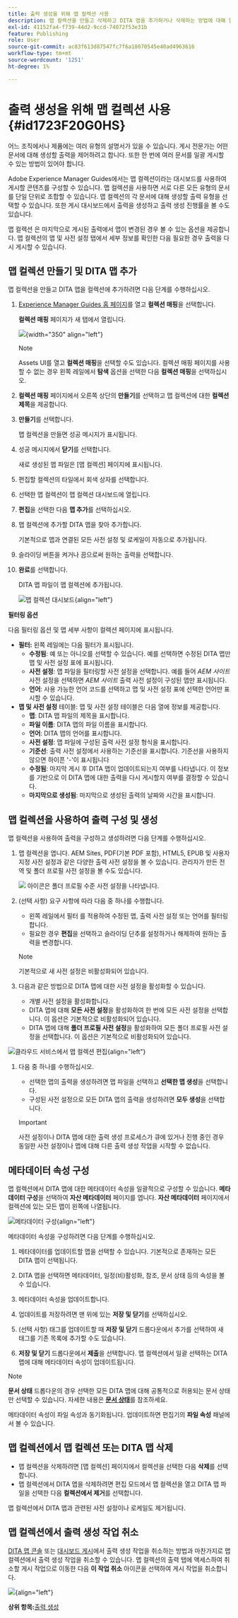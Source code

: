 ```yaml
---
title: 출력 생성을 위해 맵 컬렉션 사용
description: 맵 컬렉션을 만들고 삭제하고 DITA 맵을 추가하거나 삭제하는 방법에 대해 알아봅니다. AEM Guides의 맵 컬렉션에서 출력 생성 작업을 구성, 생성 및 취소합니다.
exl-id: 41152fa4-f739-44d2-9ccd-74072f53e31b
feature: Publishing
role: User
source-git-commit: ac83f613d87547fc7f6a18070545e40ad4963616
workflow-type: tm+mt
source-wordcount: '1251'
ht-degree: 1%

---
```


# 출력 생성을 위해 맵 컬렉션 사용 {#id1723F20G0HS}

어느 조직에서나 제품에는 여러 유형의 설명서가 있을 수 있습니다. 게시 전문가는 어떤 문서에 대해 생성할 출력을 제어하려고 합니다. 또한 한 번에 여러 문서를 일괄 게시할 수 있는 방법이 있어야 합니다.

Adobe Experience Manager Guides에서는 맵 컬렉션이라는 대시보드를 사용하여 게시할 콘텐츠를 구성할 수 있습니다. 맵 컬렉션을 사용하면 서로 다른 모든 유형의 문서를 단일 단위로 조합할 수 있습니다. 맵 컬렉션의 각 문서에 대해 생성할 출력 유형을 선택할 수 있습니다. 또한 게시 대시보드에서 출력을 생성하고 출력 생성 진행률을 볼 수도 있습니다.

맵 컬렉션 은 마지막으로 게시된 출력에서 맵이 변경된 경우 볼 수 있는 옵션을 제공합니다. 맵 컬렉션의 맵 및 사전 설정 탭에서 세부 정보를 확인한 다음 필요한 경우 출력을 다시 게시할 수 있습니다.

## 맵 컬렉션 만들기 및 DITA 맵 추가

맵 컬렉션을 만들고 DITA 맵을 컬렉션에 추가하려면 다음 단계를 수행하십시오.

1. [Experience Manager Guides 홈 페이지](./intro-home-page.md#map-collections)를 열고 **컬렉션 매핑**&#x200B;을 선택합니다.

   **컬렉션 매핑** 페이지가 새 탭에서 열립니다.

   ![](images/map-collections-page.png){width="350" align="left"}

   >[!NOTE]
   >
   > Assets UI를 열고 **컬렉션 매핑**&#x200B;을 선택할 수도 있습니다. 컬렉션 매핑 페이지를 사용할 수 없는 경우 왼쪽 레일에서 **탐색** 옵션을 선택한 다음 **컬렉션 매핑**&#x200B;을 선택하십시오.

1. **컬렉션 매핑** 페이지에서 오른쪽 상단의 **만들기**&#x200B;를 선택하고 맵 컬렉션에 대한 **컬렉션 제목**&#x200B;을 제공합니다.
1. **만들기**&#x200B;를 선택합니다.

   맵 컬렉션을 만들면 성공 메시지가 표시됩니다.

1. 성공 메시지에서 **닫기**&#x200B;를 선택합니다.

   새로 생성된 맵 파일은 [맵 컬렉션] 페이지에 표시됩니다.

1. 편집할 컬렉션의 타일에서 회색 상자를 선택합니다.
1. 선택한 맵 컬렉션이 맵 컬렉션 대시보드에 열립니다.
1. **편집**&#x200B;을 선택한 다음 **맵 추가**&#x200B;를 선택하십시오.
1. 맵 컬렉션에 추가할 DITA 맵을 찾아 추가합니다.

   기본적으로 맵과 연결된 모든 사전 설정 및 로케일이 자동으로 추가됩니다.

1. 슬라이딩 버튼을 켜거나 끔으로써 원하는 출력을 선택합니다.
1. **완료**&#x200B;를 선택합니다.

   DITA 맵 파일이 맵 컬렉션에 추가됩니다.

   ![맵 컬렉션 대시보드](./images/map-collection-dashboard.png){align="left"}

**필터링 옵션**

다음 필터링 옵션 및 맵 세부 사항이 컬렉션 페이지에 표시됩니다.

- **필터:** 왼쪽 레일에는 다음 필터가 표시됩니다.
   - **수정됨**: 예 또는 아니오를 선택할 수 있습니다. 예를 선택하면 수정된 DITA 맵만 맵 및 사전 설정 표에 표시됩니다.
   - **사전 설정**: 맵 파일을 필터링할 사전 설정을 선택합니다. 예를 들어 *AEM 사이트* 사전 설정을 선택하면 *AEM 사이트* 출력 사전 설정이 구성된 맵만 표시됩니다.
   - **언어**: 사용 가능한 언어 코드를 선택하고 맵 및 사전 설정 표에 선택한 언어만 표시할 수 있습니다.
- **맵 및 사전 설정** 테이블: 맵 및 사전 설정 테이블은 다음 열에 정보를 제공합니다.
   - **맵**: DITA 맵 파일의 제목을 표시합니다.
   - **파일 이름**: DITA 맵의 파일 이름을 표시합니다.
   - **언어**: DITA 맵의 언어를 표시합니다.
   - **사전 설정**: 맵 파일에 구성된 출력 사전 설정 형식을 표시합니다.
   - **기준선**: 출력 사전 설정에서 사용하는 기준선을 표시합니다.  기준선을 사용하지 않으면 하이픈 &#39;-&#39;이 표시됩니다
   - **수정됨**: 마지막 게시 후 DITA 맵이 업데이트되는지 여부를 나타냅니다. 이 정보를 기반으로 이 DITA 맵에 대한 출력을 다시 게시할지 여부를 결정할 수 있습니다.
   - **마지막으로 생성됨**: 마지막으로 생성된 출력의 날짜와 시간을 표시합니다.

## 맵 컬렉션을 사용하여 출력 구성 및 생성

맵 컬렉션을 사용하여 출력을 구성하고 생성하려면 다음 단계를 수행하십시오.

1. 맵 컬렉션을 엽니다. AEM Sites, PDF(기본 PDF 포함), HTML5, EPUB 및 사용자 지정 사전 설정과 같은 다양한 출력 사전 설정을 볼 수 있습니다. 관리자가 만든 전역 및 폴더 프로필 사전 설정을 볼 수도 있습니다.

   ![](images/global-preset-icon.svg) 아이콘은 폴더 프로필 수준 사전 설정을 나타냅니다.
1. \(선택 사항\) 요구 사항에 따라 다음 중 하나를 수행합니다.
   - 왼쪽 레일에서 필터 를 적용하여 수정된 맵, 출력 사전 설정 또는 언어를 필터링합니다.
   - 필요한 경우 **편집**&#x200B;을 선택하고 슬라이딩 단추를 설정하거나 해제하여 원하는 출력을 변경합니다.


   >[!NOTE]
   >  
   > 기본적으로 새 사전 설정은 비활성화되어 있습니다.

1. 다음과 같은 방법으로 DITA 맵에 대한 사전 설정을 활성화할 수 있습니다.

   - 개별 사전 설정을 활성화합니다.
   - DITA 맵에 대해 **모든 사전 설정**&#x200B;을 활성화하여 한 번에 모든 사전 설정을 선택합니다. 이 옵션은 기본적으로 비활성화되어 있습니다.
   - DITA 맵에 대해 **폴더 프로필 사전 설정**&#x200B;을 활성화하여 모든 폴더 프로필 사전 설정을 선택합니다. 이 옵션은 기본적으로 비활성화되어 있습니다.

![클라우드 서비스에서 맵 컬렉션 편집](images/edit-map-collection-cs.png){align="left"}



1. 다음 중 하나를 수행하십시오.

   - 선택한 맵의 출력을 생성하려면 맵 파일을 선택하고 **선택한 맵 생성**&#x200B;을 선택합니다.
   - 구성된 사전 설정으로 모든 DITA 맵의 출력을 생성하려면 **모두 생성**&#x200B;을 선택합니다.

   >[!IMPORTANT]
   >
   > 사전 설정이나 DITA 맵에 대한 출력 생성 프로세스가 큐에 있거나 진행 중인 경우 동일한 사전 설정이나 맵에 대해 다른 출력 생성 작업을 시작할 수 없습니다.

## 메타데이터 속성 구성

맵 컬렉션에서 DITA 맵에 대한 메타데이터 속성을 일괄적으로 구성할 수 있습니다. **메타데이터 구성**&#x200B;을 선택하여 **자산 메타데이터** 페이지를 엽니다. **자산 메타데이터** 페이지에서 컬렉션에 있는 모든 맵이 왼쪽에 나열됩니다.

![메타데이터 구성](images/map-collection-asset-metadata.png){align="left"}

메타데이터 속성을 구성하려면 다음 단계를 수행하십시오.

1. 메타데이터를 업데이트할 맵을 선택할 수 있습니다. 기본적으로 존재하는 모든 DITA 맵이 선택됩니다.

1. DITA 맵을 선택하면 메타데이터, 일정(비)활성화, 참조, 문서 상태 등의 속성을 볼 수 있습니다.

1. 메타데이터 속성을 업데이트합니다.

1. 업데이트를 저장하려면 맨 위에 있는 **저장 및 닫기**&#x200B;를 선택하십시오.
1. (선택 사항) 태그를 업데이트할 때 **저장 및 닫기** 드롭다운에서 추가를 선택하여 새 태그를 기존 목록에 추가할 수도 있습니다.
1. **저장 및 닫기** 드롭다운에서 **제출**을 선택합니다.
맵 컬렉션에서 일괄 선택하는 DITA 맵에 대해 메타데이터 속성이 업데이트됩니다.

>[!NOTE]
> 
>**문서 상태** 드롭다운의 경우 선택한 모든 DITA 맵에 대해 공통적으로 허용되는 문서 상태만 선택할 수 있습니다. 자세한 내용은 [**문서 상태**](./web-editor-document-states.md)&#x200B;를 참조하세요.

메타데이터 속성이 파일 속성과 동기화됩니다. 업데이트하면 편집기의 **파일 속성** 패널에서 볼 수 있습니다.



## 맵 컬렉션에서 맵 컬렉션 또는 DITA 맵 삭제

- 맵 컬렉션을 삭제하려면 [맵 컬렉션] 페이지에서 컬렉션을 선택한 다음 **삭제**&#x200B;를 선택합니다.
- 맵 컬렉션에서 DITA 맵을 삭제하려면 편집 모드에서 맵 컬렉션을 열고 DITA 맵 파일을 선택한 다음 **컬렉션에서 제거**&#x200B;를 선택합니다.

맵 컬렉션에서 DITA 맵과 관련된 사전 설정이나 로케일도 제거됩니다.


## 맵 컬렉션에서 출력 생성 작업 취소

[DITA 맵 콘솔](generate-output-for-a-dita-map.md#id2061H100T5Z) 또는 [대시보드 게시](generate-output-publish-dashboard.md#)에서 출력 생성 작업을 취소하는 방법과 마찬가지로 맵 컬렉션에서 출력 생성 작업을 취소할 수 있습니다. 맵 컬렉션의 출력 탭에 액세스하여 취소할 게시 작업으로 이동한 다음 **이 작업 취소** 아이콘을 선택하여 게시 작업을 취소합니다.

![](images/cancel-publish-task-map-collection.png){align="left"}

**상위 항목:**[&#x200B;출력 생성](generate-output.md)
